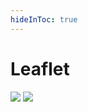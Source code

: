 ```yaml
---
hideInToc: true
---
```


# Leaflet

<!--
Put the two screenshot of components
-->

<img class="absolute w-64" src="/contributors-map.png">
<img class="absolute w-64 ml-100" src="/regions-map.png">
